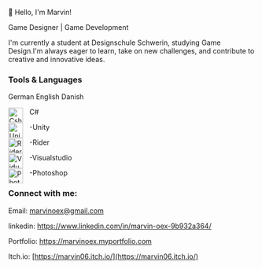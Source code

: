 👋 Hello, I'm Marvin!

Game Designer | Game Development 

I'm currently a student at Designschule Schwerin, 
studying Game Design.I'm always eager to learn, 
take on new challenges, and contribute to creative and innovative ideas.

### Tools & Languages
German
English
Danish

<img align="left" alt="Csharp" width="30px" style="padding-right:10px;" src="https://cdn.jsdelivr.net/gh/devicons/devicon@latest/icons/csharp/csharp-original.svg" />

C#


<img align="left" alt="Unity" width="30px" style="padding-right:10px;" src="https://cdn.jsdelivr.net/gh/devicons/devicon@latest/icons/unity/unity-original.svg" />

-Unity

<img align="left" alt="Rider" width="30px" style="padding-right:10px;" src="https://cdn.jsdelivr.net/gh/devicons/devicon@latest/icons/rider/rider-original.svg" />

-Rider

<img align="left" alt="VidualStudio" width="30px" style="padding-right:10px;" src="https://cdn.jsdelivr.net/gh/devicons/devicon@latest/icons/visualstudio/visualstudio-original.svg" />

-Visualstudio

<img align="left" alt="Photoshop" width="30px" style="padding-right:10px;" src="https://cdn.jsdelivr.net/gh/devicons/devicon@latest/icons/photoshop/photoshop-original.svg" />

-Photoshop

### Connect with me:

Email: marvinoex@gmail.com
 
linkedin: https://www.linkedin.com/in/marvin-oex-9b932a364/

Portfolio: https://marvinoex.myportfolio.com 

Itch.io: [https://marvin06.itch.io/](https://marvin06.itch.io/)
